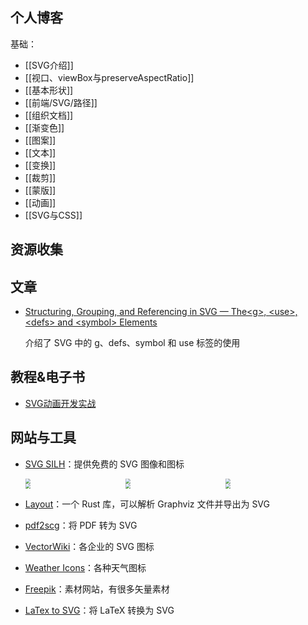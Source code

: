 ## 个人博客

基础：

- [[SVG介绍]]
- [[视口、viewBox与preserveAspectRatio]]
- [[基本形状]]
- [[前端/SVG/路径]]
- [[组织文档]]
- [[渐变色]]
- [[图案]]
- [[文本]]
- [[变换]]
- [[裁剪]]
- [[蒙版]]
- [[动画]]
- [[SVG与CSS]]

## 资源收集

## 文章

- [Structuring, Grouping, and Referencing in SVG — The\<g\>, \<use\>, \<defs\> and \<symbol\> Elements](https://www.sarasoueidan.com/blog/structuring-grouping-referencing-in-svg/)
  
  介绍了 SVG 中的 g、defs、symbol 和 use 标签的使用

## 教程&电子书

- [SVG动画开发实战](https://svg-animation-booklet.vercel.app/)

## 网站与工具

- [SVG SILH](https://svgsilh.com/zh/)：提供免费的 SVG 图像和图标
  
  <div style="display: grid; grid-template-columns: repeat(3, 1fr);">
    <img src="https://cdn.jsdelivr.net/gh/LastKnightCoder/ImgHosting3@master/33190502022-04-22-10-29-47.svg" style="zoom:50%; box-shadow: none !important;"/>
    <img src="https://cdn.jsdelivr.net/gh/LastKnightCoder/ImgHosting3@master/13207712022-04-22-10-31-56.svg" style="zoom:50%; box-shadow: none !important;"/>
    <img src="https://cdn.jsdelivr.net/gh/LastKnightCoder/ImgHosting3@master/1547812022-04-22-10-43-46.svg" style="zoom:50%; box-shadow: none !important;"/>
    <img src="https://cdn.jsdelivr.net/gh/LastKnightCoder/ImgHosting3@master/20232162022-04-22-10-33-41.svg" style="zoom:50%; box-shadow: none !important;"/>
    <img src="https://cdn.jsdelivr.net/gh/LastKnightCoder/ImgHosting3@master/12951982022-04-22-10-34-25.svg" style="zoom:50%; box-shadow: none !important;"/>
    <img src="https://cdn.jsdelivr.net/gh/LastKnightCoder/ImgHosting3@master/3096382022-04-22-10-35-33.svg" style="zoom:50%; box-shadow: none !important;"/>
  </div>
  
- [Layout](https://github.com/nadavrot/layout)：一个 Rust 库，可以解析 Graphviz 文件并导出为 SVG
- [pdf2scg](https://github.com/jalios/pdf2svg-windows)：将 PDF 转为 SVG
- [VectorWiki](https://vectorwiki.com/)：各企业的 SVG 图标
- [Weather Icons](https://erikflowers.github.io/weather-icons/)：各种天气图标
- [Freepik](https://www.freepik.com/)：素材网站，有很多矢量素材
- [LaTex to SVG](https://viereck.ch/latex-to-svg/)：将 LaTeX 转换为 SVG